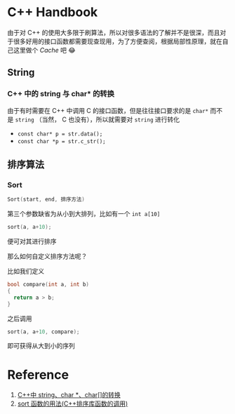 # C++ Handbook

由于对 C++ 的使用大多限于刷算法，所以对很多语法的了解并不是很深，而且对于很多好用的接口函数都需要现查现用，为了方便查阅，根据局部性原理，就在自己这里做个 $Cache$ 吧 :joy:

## String

### C++ 中的 string 与 char\* 的转换

由于有时需要在 C++ 中调用 C 的接口函数，但是往往接口要求的是 `char*` 而不是 `string` （当然， C 也没有），所以就需要对 `string` 进行转化

-  `const char* p = str.data();`
-  `const char *p = str.c_str();`

## 排序算法

### Sort

```cpp
Sort(start, end, 排序方法)
```

第三个参数缺省为从小到大排列，比如有一个 `int a[10]`

```cpp
sort(a, a+10);
```

便可对其进行排序

那么如何自定义排序方法呢？

比如我们定义

```cpp
bool compare(int a, int b)
{
  return a > b;
}
```

之后调用

```cpp
sort(a, a+10, compare);
```

即可获得从大到小的序列

# Reference

1. [C++中 string、char \*、char[]的转换](https://www.cnblogs.com/Pillar/p/4206452.html)
2. [sort 函数的用法(C++排序库函数的调用)](https://www.cnblogs.com/jjzzx/p/5122381.html)
